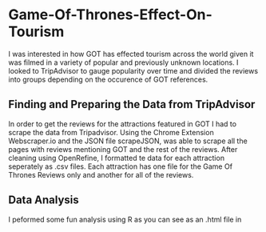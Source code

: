 # Game-Of-Thrones-Effect-On-Tourism
I was interested in how GOT has effected tourism across the world given it was filmed in a variety of popular and previously unknown locations. I looked to TripAdvisor to gauge popularity over time and divided the reviews into groups depending on the occurence of GOT references.
## Finding and Preparing the Data from TripAdvisor
In order to get the reviews for the attractions featured in GOT I had to scrape the data from Tripadvisor. Using the Chrome Extension Webscraper.io and the JSON file scrapeJSON, was able to scrape all the pages with reviews mentioning GOT and the rest of the reviews. After cleaning using OpenRefine, I formatted te data for each attraction seperately as .csv files. Each attraction has one file for the Game Of Thrones Reviews only and another for all of the reviews. 
## Data Analysis
I peformed some fun analysis using R as you can see as an .html file in 

